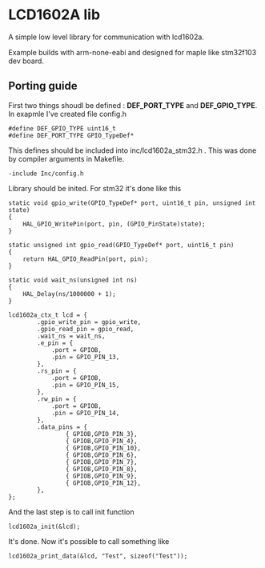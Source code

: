 # LCD1602A lib 

A simple low level library for communication with lcd1602a.

Example builds with arm-none-eabi and designed for maple like stm32f103 dev board.

## Porting guide

First two things shoudl be defined : **DEF_PORT_TYPE** and **DEF_GPIO_TYPE**.
In exapmle I've created file config.h

```
#define DEF_GPIO_TYPE uint16_t
#define DEF_PORT_TYPE GPIO_TypeDef*
```

This defines should be included into inc/lcd1602a_stm32.h . This was done by compiler arguments in Makefile.

```
-include Inc/config.h
```
Library should be inited. For stm32 it's done like this
```
static void gpio_write(GPIO_TypeDef* port, uint16_t pin, unsigned int state)
{
	HAL_GPIO_WritePin(port, pin, (GPIO_PinState)state);
}

static unsigned int gpio_read(GPIO_TypeDef* port, uint16_t pin)
{
	return HAL_GPIO_ReadPin(port, pin);
}

static void wait_ns(unsigned int ns)
{
	HAL_Delay(ns/1000000 + 1);
}

lcd1602a_ctx_t lcd = {
		.gpio_write_pin = gpio_write,
		.gpio_read_pin = gpio_read,
		.wait_ns = wait_ns,
		.e_pin = {
			.port = GPIOB,
			.pin = GPIO_PIN_13,
		},
		.rs_pin = {
			.port = GPIOB,
			.pin = GPIO_PIN_15,
		},
		.rw_pin = {
			.port = GPIOB,
			.pin = GPIO_PIN_14,
		},
		.data_pins = {
				{ GPIOB,GPIO_PIN_3},
				{ GPIOB,GPIO_PIN_4},
				{ GPIOB,GPIO_PIN_10},
				{ GPIOB,GPIO_PIN_6},
				{ GPIOB,GPIO_PIN_7},
				{ GPIOB,GPIO_PIN_8},
				{ GPIOB,GPIO_PIN_9},
				{ GPIOB,GPIO_PIN_12},
		},
};
```

And the last step is to call init function
```
lcd1602a_init(&lcd);
```

It's done. Now it's possible to call something like
```
lcd1602a_print_data(&lcd, "Test", sizeof("Test"));
```